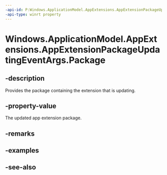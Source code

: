 ```yaml
---
-api-id: P:Windows.ApplicationModel.AppExtensions.AppExtensionPackageUpdatingEventArgs.Package
-api-type: winrt property
---
```


<!-- Property syntax
public Windows.ApplicationModel.Package Package { get; }
-->

# Windows.ApplicationModel.AppExtensions.AppExtensionPackageUpdatingEventArgs.Package

## -description
Provides the package containing the extension that is updating.

## -property-value
The updated app extension package.

## -remarks

## -examples

## -see-also
